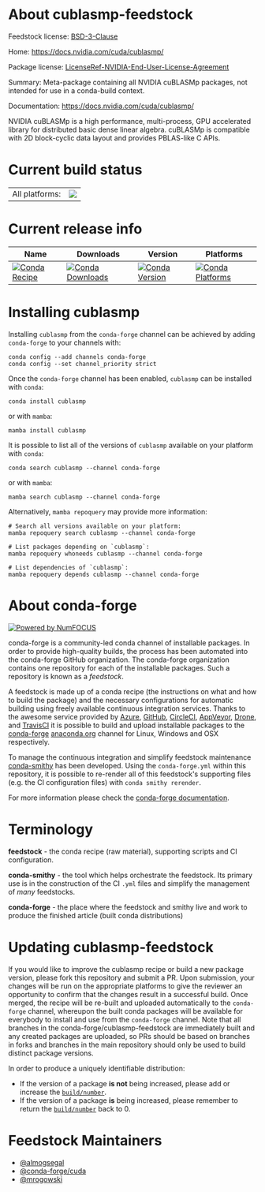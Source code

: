 About cublasmp-feedstock
========================

Feedstock license: [BSD-3-Clause](https://github.com/conda-forge/cublasmp-feedstock/blob/main/LICENSE.txt)

Home: https://docs.nvidia.com/cuda/cublasmp/

Package license: [LicenseRef-NVIDIA-End-User-License-Agreement](https://docs.nvidia.com/cuda/cublasmp/license/index.html)

Summary: Meta-package containing all NVIDIA cuBLASMp packages, not intended for use in a conda-build context.

Documentation: https://docs.nvidia.com/cuda/cublasmp/

NVIDIA cuBLASMp is a high performance, multi-process, GPU accelerated library for distributed basic dense linear algebra.
cuBLASMp is compatible with 2D block-cyclic data layout and provides PBLAS-like C APIs.


Current build status
====================


<table><tr><td>All platforms:</td>
    <td>
      <a href="https://dev.azure.com/conda-forge/feedstock-builds/_build/latest?definitionId=23384&branchName=main">
        <img src="https://dev.azure.com/conda-forge/feedstock-builds/_apis/build/status/cublasmp-feedstock?branchName=main">
      </a>
    </td>
  </tr>
</table>

Current release info
====================

| Name | Downloads | Version | Platforms |
| --- | --- | --- | --- |
| [![Conda Recipe](https://img.shields.io/badge/recipe-cublasmp-green.svg)](https://anaconda.org/conda-forge/cublasmp) | [![Conda Downloads](https://img.shields.io/conda/dn/conda-forge/cublasmp.svg)](https://anaconda.org/conda-forge/cublasmp) | [![Conda Version](https://img.shields.io/conda/vn/conda-forge/cublasmp.svg)](https://anaconda.org/conda-forge/cublasmp) | [![Conda Platforms](https://img.shields.io/conda/pn/conda-forge/cublasmp.svg)](https://anaconda.org/conda-forge/cublasmp) |

Installing cublasmp
===================

Installing `cublasmp` from the `conda-forge` channel can be achieved by adding `conda-forge` to your channels with:

```
conda config --add channels conda-forge
conda config --set channel_priority strict
```

Once the `conda-forge` channel has been enabled, `cublasmp` can be installed with `conda`:

```
conda install cublasmp
```

or with `mamba`:

```
mamba install cublasmp
```

It is possible to list all of the versions of `cublasmp` available on your platform with `conda`:

```
conda search cublasmp --channel conda-forge
```

or with `mamba`:

```
mamba search cublasmp --channel conda-forge
```

Alternatively, `mamba repoquery` may provide more information:

```
# Search all versions available on your platform:
mamba repoquery search cublasmp --channel conda-forge

# List packages depending on `cublasmp`:
mamba repoquery whoneeds cublasmp --channel conda-forge

# List dependencies of `cublasmp`:
mamba repoquery depends cublasmp --channel conda-forge
```


About conda-forge
=================

[![Powered by
NumFOCUS](https://img.shields.io/badge/powered%20by-NumFOCUS-orange.svg?style=flat&colorA=E1523D&colorB=007D8A)](https://numfocus.org)

conda-forge is a community-led conda channel of installable packages.
In order to provide high-quality builds, the process has been automated into the
conda-forge GitHub organization. The conda-forge organization contains one repository
for each of the installable packages. Such a repository is known as a *feedstock*.

A feedstock is made up of a conda recipe (the instructions on what and how to build
the package) and the necessary configurations for automatic building using freely
available continuous integration services. Thanks to the awesome service provided by
[Azure](https://azure.microsoft.com/en-us/services/devops/), [GitHub](https://github.com/),
[CircleCI](https://circleci.com/), [AppVeyor](https://www.appveyor.com/),
[Drone](https://cloud.drone.io/welcome), and [TravisCI](https://travis-ci.com/)
it is possible to build and upload installable packages to the
[conda-forge](https://anaconda.org/conda-forge) [anaconda.org](https://anaconda.org/)
channel for Linux, Windows and OSX respectively.

To manage the continuous integration and simplify feedstock maintenance
[conda-smithy](https://github.com/conda-forge/conda-smithy) has been developed.
Using the ``conda-forge.yml`` within this repository, it is possible to re-render all of
this feedstock's supporting files (e.g. the CI configuration files) with ``conda smithy rerender``.

For more information please check the [conda-forge documentation](https://conda-forge.org/docs/).

Terminology
===========

**feedstock** - the conda recipe (raw material), supporting scripts and CI configuration.

**conda-smithy** - the tool which helps orchestrate the feedstock.
                   Its primary use is in the construction of the CI ``.yml`` files
                   and simplify the management of *many* feedstocks.

**conda-forge** - the place where the feedstock and smithy live and work to
                  produce the finished article (built conda distributions)


Updating cublasmp-feedstock
===========================

If you would like to improve the cublasmp recipe or build a new
package version, please fork this repository and submit a PR. Upon submission,
your changes will be run on the appropriate platforms to give the reviewer an
opportunity to confirm that the changes result in a successful build. Once
merged, the recipe will be re-built and uploaded automatically to the
`conda-forge` channel, whereupon the built conda packages will be available for
everybody to install and use from the `conda-forge` channel.
Note that all branches in the conda-forge/cublasmp-feedstock are
immediately built and any created packages are uploaded, so PRs should be based
on branches in forks and branches in the main repository should only be used to
build distinct package versions.

In order to produce a uniquely identifiable distribution:
 * If the version of a package **is not** being increased, please add or increase
   the [``build/number``](https://docs.conda.io/projects/conda-build/en/latest/resources/define-metadata.html#build-number-and-string).
 * If the version of a package **is** being increased, please remember to return
   the [``build/number``](https://docs.conda.io/projects/conda-build/en/latest/resources/define-metadata.html#build-number-and-string)
   back to 0.

Feedstock Maintainers
=====================

* [@almogsegal](https://github.com/almogsegal/)
* [@conda-forge/cuda](https://github.com/orgs/conda-forge/teams/cuda/)
* [@mrogowski](https://github.com/mrogowski/)


<!-- dummy commit to enable rerendering -->

